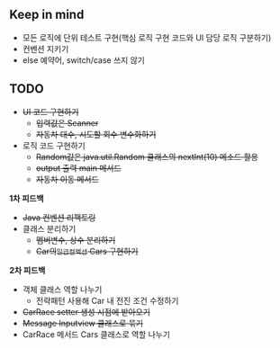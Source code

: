 ## Keep in mind
* 모든 로직에 단위 테스트 구현(핵심 로직 구현 코드와 UI 담당 로직 구분하기)
* 컨벤션 지키기
* else 예약어, switch/case 쓰지 않기

## TODO
* ~~UI 코드 구현하기~~
    * ~~입력값은 Scanner~~
    * ~~자동차 대수, 시도할 회수 변수화하기~~
* 로직 코드 구현하기
    * ~~Random값은 java.util.Random 클래스의 nextInt(10) 메소드 활용~~
    * ~~output 출력 main 메서드~~
    * ~~자동차 이동 메서드~~

**1차 피드백**
* ~~Java 컨벤션 리팩토링~~
* 클래스 분리하기
  * ~~멤버변수, 상수 분리하기~~
  * ~~Car의`일급컬렉션` Cars 구현하기~~

**2차 피드백**
* 객체 클래스 역할 나누기
  * 전략패턴 사용해 Car 내 전진 조건 수정하기 
* ~~CarRace setter 생성 시점에 받아오기~~
* ~~Message Inputview 클래스로 묶기~~
* CarRace 메서드 Cars 클래스로 역할 나누기
